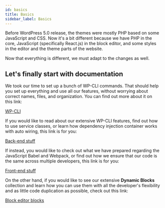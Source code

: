 ```yaml
---
id: basics
title: Basics
sidebar_label: Basics
---
```


Before WordPress 5.0 release, the themes were mostly PHP based on some JavaScript and CSS. Now it's a bit different because we have PHP in the core, JavaScript (specifically React.js) in the block editor, and some styles in the editor and the theme parts of the website.

Now that everything is different, we must adapt to the changes as well.

## Let's finally start with documentation

We took our time to set up a bunch of WP-CLI commands. That should help you set up everything and use all our features, without worrying about correct names, files, and organization. You can find out more about it on this link:

[WP-CLI](wp-cli)

If you would like to read about our extensive WP-CLI features, find out how to use service classes, or learn how dependency injection container works with auto wiring, this link is for you:

[Back-end stuff](backend)

If instead, you would like to check out what we have prepared regarding the JavaScript Babel and Webpack, or find out how we ensure that our code is the same across multiple developers, this link is for you:

[Front-end stuff](frontend)

On the other hand, if you would like to see our extensive **Dynamic Blocks** collection and learn how you can use them with all the developer's flexibility and as little code duplication as possible, check out this link:

[Block editor blocks](blocks)
